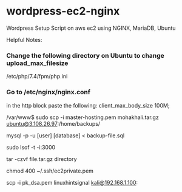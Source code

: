 # wordpress-ec2-nginx
Wordpress Setup Script on aws ec2 using NGINX, MariaDB, Ubuntu

Helpful Notes:

### Change the following directory on Ubuntu to change upload_max_filesize
/etc/php/7.4/fpm/php.ini 

### Go to /etc/nginx/nginx.conf 
in the http block paste the following: client_max_body_size 100M;

/var/www$ sudo scp -i master-hosting.pem mohakhali.tar.gz ubuntu@3.108.26.97:/home/backups/

mysql -p -u [user] [database] < backup-file.sql

sudo lsof -t -i:3000

tar -czvf file.tar.gz directory

chmod 400 ~/.ssh/ec2private.pem

scp -i pk_dsa.pem linuxhintsignal kali@192.168.1.100:
